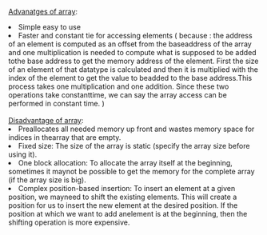 <ins>Advanatges of array</ins>:
<li>Simple easy to use</li>
<li>Faster and constant tie for accessing elements ( because : the address of an element is computed as an offset from the 
baseaddress of the array and one multiplication is needed to compute what is supposed to be added tothe base address to 
get the memory address of the element. First the size of an element of that datatype is calculated and then it is multiplied 
with the index of the element to get the value to beadded to the base address.This process takes one multiplication and one addition. 
Since these two operations take constanttime, we can say the array access can be performed in constant time. )</li>
<br>
<ins>Disadvantage of array</ins>:<br>
<li>Preallocates all needed memory up front and wastes memory space for indices in thearray that are empty.</li>
<li>Fixed size: The size of the array is static (specify the array size before using it).</li>
<li>One block allocation: To allocate the array itself at the beginning, sometimes it maynot be possible to get the memory for the complete array (if the array size is big).</li>
<li>Complex position-based insertion: To insert an element at a given position, we mayneed to shift the existing elements. This will create a position for us to insert the new 
element at the desired position. If the position at which we want to add anelement is at the beginning, then the shifting operation is more expensive.</li>
